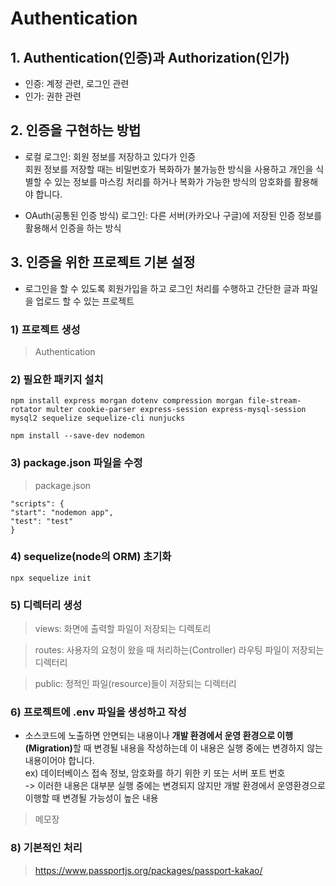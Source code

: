 # Authentication

## 1. Authentication(인증)과 Authorization(인가)

- 인증: 계정 관련, 로그인 관련
- 인가: 권한 관련

## 2. 인증을 구현하는 방법

- 로컬 로그인: 회원 정보를 저장하고 있다가 인증  
  회원 정보를 저장할 때는 비밀번호가 복화하가 불가능한 방식을 사용하고 개인을 식별할 수 있는 정보를 마스킹 처리를 하거나 복화가 가능한 방식의 암호화를 활용해야 합니다.

- OAuth(공통된 인증 방식) 로그인: 다른 서버(카카오나 구글)에 저장된 인증 정보를 활용해서 인증을 하는 방식

## 3. 인증을 위한 프로젝트 기본 설정

- 로그인을 할 수 있도록 회원가입을 하고 로그인 처리를 수행하고 간단한 글과 파일을 업로드 할 수 있는 프로젝트

### 1) 프로젝트 생성

> Authentication

### 2) 필요한 패키지 설치

```
npm install express morgan dotenv compression morgan file-stream-rotator multer cookie-parser express-session express-mysql-session mysql2 sequelize sequelize-cli nunjucks

npm install --save-dev nodemon
```

### 3) package.json 파일을 수정

> package.json

```
"scripts": {
"start": "nodemon app",
"test": "test"
}
```

### 4) sequelize(node의 ORM) 초기화

```
npx sequelize init
```

### 5) 디렉터리 생성

> views: 화면에 출력할 파일이 저장되는 디렉토리

> routes: 사용자의 요청이 왔을 때 처리하는(Controller) 라우팅 파일이 저장되는 디렉터리

> public: 정적인 파일(resource)들이 저장되는 디렉터리

### 6) 프로젝트에 .env 파일을 생성하고 작성

- 소스코드에 노출하면 안면되는 내용이나 <strong>개발 환경에서 운영 환경으로 이행(Migration)</strong>할 때 변경될 내용을 작성하는데 이 내용은 실행 중에는 변경하지 않는 내용이어야 합니다.  
  ex) 데이터베이스 접속 정보, 암호화를 하기 위한 키 또는 서버 포트 번호  
  -> 이러한 내용은 대부분 실행 중에는 변경되지 않지만 개발 환경에서 운영환경으로 이행할 때 변경될 가능성이 높은 내용

> 메모장

### 8) 기본적인 처리

> https://www.passportjs.org/packages/passport-kakao/
